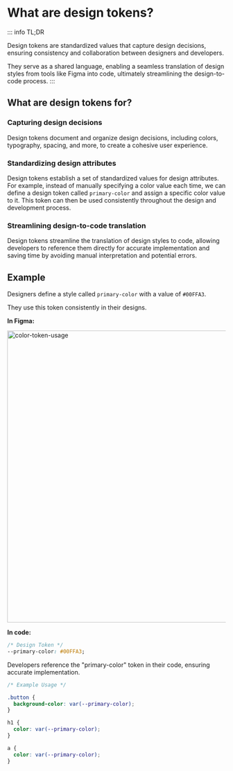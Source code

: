 # What are design tokens?

::: info TL;DR

Design tokens are standardized values that capture design decisions, ensuring consistency and collaboration between designers and developers.

They serve as a shared language, enabling a seamless translation of design styles from tools like Figma into code, ultimately streamlining the design-to-code process.
 :::

## What are design tokens for?

### Capturing design decisions

Design tokens document and organize design decisions, including colors, typography, spacing, and more, to create a cohesive user experience.

### Standardizing design attributes

Design tokens establish a set of standardized values for design attributes. For example, instead of manually specifying a color value each time, we can define a design token called `primary-color` and assign a specific color value to it. This token can then be used consistently throughout the design and development process.

### Streamlining design-to-code translation

Design tokens streamline the translation of design styles to code, allowing developers to reference them directly for accurate implementation and saving time by avoiding manual interpretation and potential errors.

## Example

Designers define a style called `primary-color` with a value of `#00FFA3`.

They use this token consistently in their designs.

**In Figma:**

<img width="673" alt="color-token-usage" src="https://github.com/AnimaApp/anima-storybook-cli/assets/96059044/5bb15bca-3198-4e12-ad6b-8d4be7108219">

**In code:**

``` css
/* Design Token */
--primary-color: #00FFA3;
```

Developers reference the "primary-color" token in their code, ensuring accurate implementation.

``` css
/* Example Usage */

.button {
  background-color: var(--primary-color);
}

h1 {
  color: var(--primary-color);
}

a {
  color: var(--primary-color);
}
```
